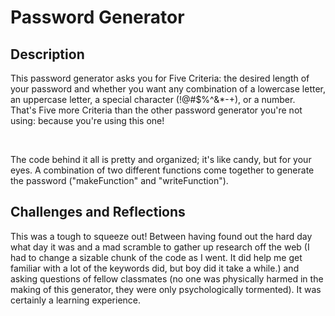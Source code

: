 # Password Generator

## Description
This password generator asks you for Five Criteria: the desired length of your password and whether you want any combination of a lowercase letter, an uppercase letter, a special character (!@#$%^&*-+), or a number.  
That's Five more Criteria than the other password generator you're not using: because you're using this one!  
<p>&nbsp;</p>  
The code behind it all is pretty and organized; it's like candy, but for your eyes. A combination of two different functions come together to generate the password ("makeFunction" and "writeFunction").  

## Challenges and Reflections
This was a tough to squeeze out! Between having found out the hard day what day it was and a mad scramble to gather up research off the web (I had to change a sizable chunk of the code as I went. It did help me get familiar with a lot of the keywords did, but boy did it take a while.) and asking questions of fellow classmates (no one was physically harmed in the making of this generator, they were only psychologically tormented). It was certainly a learning experience.